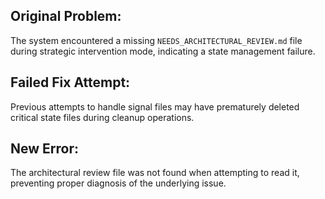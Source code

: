 ## Original Problem:
The system encountered a missing `NEEDS_ARCHITECTURAL_REVIEW.md` file during strategic intervention mode, indicating a state management failure.

## Failed Fix Attempt:
Previous attempts to handle signal files may have prematurely deleted critical state files during cleanup operations.

## New Error:
The architectural review file was not found when attempting to read it, preventing proper diagnosis of the underlying issue.